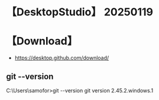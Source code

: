 

# 【DesktopStudio】 20250119



# 【Download】

- https://desktop.github.com/download/


## git --version

C:\Users\samofor>git --version
git version 2.45.2.windows.1
